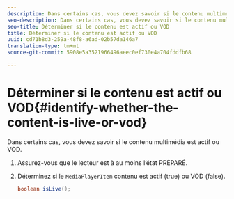 ```yaml
---
description: Dans certains cas, vous devez savoir si le contenu multimédia est actif ou VOD.
seo-description: Dans certains cas, vous devez savoir si le contenu multimédia est actif ou VOD.
seo-title: Déterminer si le contenu est actif ou VOD
title: Déterminer si le contenu est actif ou VOD
uuid: cd71b8d3-259a-48f8-a6ad-02b57da146a7
translation-type: tm+mt
source-git-commit: 5908e5a3521966496aeec0ef730e4a704fddfb68

---
```



# Déterminer si le contenu est actif ou VOD{#identify-whether-the-content-is-live-or-vod}

Dans certains cas, vous devez savoir si le contenu multimédia est actif ou VOD.

1. Assurez-vous que le lecteur est à au moins l’état PRÉPARÉ.
1. Déterminez si le `MediaPlayerItem` contenu est actif (true) ou VOD (false).

   ```java
   boolean isLive();
   ```

